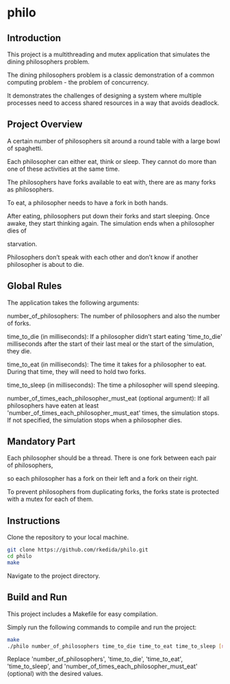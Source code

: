 # philo

## Introduction
This project is a multithreading and mutex application that simulates the dining philosophers problem.

The dining philosophers problem is a classic demonstration of a common computing problem - the problem of concurrency.

It demonstrates the challenges of designing a system where multiple processes need to access shared resources in a way that avoids deadlock.

## Project Overview
A certain number of philosophers sit around a round table with a large bowl of spaghetti.

Each philosopher can either eat, think or sleep. They cannot do more than one of these activities at the same time.

The philosophers have forks available to eat with, there are as many forks as philosophers.

To eat, a philosopher needs to have a fork in both hands.

After eating, philosophers put down their forks and start sleeping. Once awake, they start thinking again. The simulation ends when a philosopher dies of 

starvation.

Philosophers don’t speak with each other and don’t know if another philosopher is about to die.

## Global Rules

The application takes the following arguments:

number_of_philosophers: The number of philosophers and also the number of forks.

time_to_die (in milliseconds): If a philosopher didn’t start eating 'time_to_die' milliseconds after the start of their last meal or the start of the 
simulation, they die.

time_to_eat (in milliseconds): The time it takes for a philosopher to eat. During that time, they will need to hold two forks.

time_to_sleep (in milliseconds): The time a philosopher will spend sleeping.

number_of_times_each_philosopher_must_eat (optional argument): If all philosophers have eaten at least 'number_of_times_each_philosopher_must_eat' times, the simulation stops. If not specified, the simulation stops when a philosopher dies.

## Mandatory Part
Each philosopher should be a thread. There is one fork between each pair of philosophers,

so each philosopher has a fork on their left and a fork on their right.

To prevent philosophers from duplicating forks, the forks state is protected with a mutex for each of them.

## Instructions
Clone the repository to your local machine.
```sh
git clone https://github.com/rkedida/philo.git
cd philo
make
```
Navigate to the project directory.

## Build and Run
This project includes a Makefile for easy compilation.

Simply run the following commands to compile and run the project:
```sh
make
./philo number_of_philosophers time_to_die time_to_eat time_to_sleep [number_of_times_each_philosopher_must_eat]
```
Replace 'number_of_philosophers', 'time_to_die', 'time_to_eat', 'time_to_sleep', and 'number_of_times_each_philosopher_must_eat' (optional)
with the desired values.
